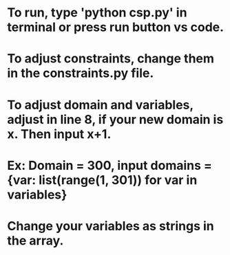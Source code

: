 # To run, type 'python csp.py' in terminal or press run button vs code. 

# To adjust constraints, change them in the constraints.py file.

# To adjust domain and variables, adjust in line 8, if your new domain is x. Then input x+1. 
# Ex: Domain = 300, input domains = {var: list(range(1, 301)) for var in variables}

# Change your variables as strings in the array. 